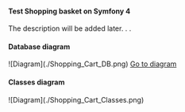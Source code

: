 <h4>Test Shopping basket on Symfony 4</h4>

<p>The description will be added later. . .</p>

<h4>Database diagram</h4>
![Diagram](./Shopping_Cart_DB.png)
<a href="https://app.quickdatabasediagrams.com/#/d/xY12yp">Go to diagram</a>

<h4>Classes diagram</h4>
![Diagram](./Shopping_Cart_Classes.png)